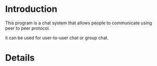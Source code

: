 # Introduction #

This program is a chat system that allows people to communicate using peer to peer protocol.

it can be used for user-to-user chat or group chat.



# Details #